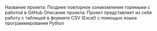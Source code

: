 Название проекта: Позднее повторное ознакомление горемыки с работой в GitHub 
Описание проекта: Проект представляет из себя работу с таблицой в формате CSV (Excel) с помощью языка программирования Python
